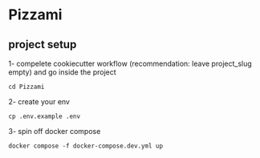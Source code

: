 # Pizzami

## project setup

1- compelete cookiecutter workflow (recommendation: leave project_slug empty) and go inside the project
```
cd Pizzami
```

2- create your env
```
cp .env.example .env
```

3- spin off docker compose
```
docker compose -f docker-compose.dev.yml up
```